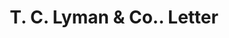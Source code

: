 ---
doi: 10.7916/D8709CHW
date_other: '1860'
date_other_textual: 1860-1869
form: correspondence
genre:
- Letters (correspondence)
name:
- T. C. Lyman & Co.
object_in_context_url: https://biggert.cul.columbia.edu/items/view/ave_biggert_01127
subject_hierarchical_geographic:
- New York, New York, United States
subject_name:
- T. C. Lyman & Co.
title: T. C. Lyman & Co.. Letter
sort_title: T. C. Lyman & Co.. Letter
call_number: ave_biggert_01127
coordinates:
- 40.71277777777778,-74.00583333333333
pid: ave_biggert_01127
identifiers: ave_biggert_01127
permalink: /biggert/ave_biggert_01127/
layout: iiif-image-page
---